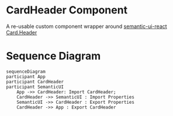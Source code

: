 # CardHeader Component

A re-usable custom component wrapper around [semantic-ui-react Card.Header](https://react.semantic-ui.com/views/card)

# Sequence Diagram

```mermaid
sequenceDiagram
participant App
participant CardHeader
participant SemanticUI
    App ->> CardHeader: Import CardHeader;
    CardHeader ->> SemanticUI : Import Properties
    SemanticUI ->> CardHeader : Export Properties
    CardHeader ->> App : Export CardHeader
```
